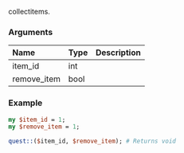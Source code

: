 collectitems.
### Arguments
**Name**|**Type**|**Description**
:---|:---|:---
item_id|int|
remove_item|bool|

### Example

```perl
my $item_id = 1;
my $remove_item = 1;

quest::($item_id, $remove_item); # Returns void
```